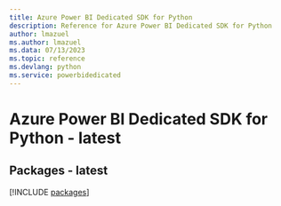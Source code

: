 ```yaml
---
title: Azure Power BI Dedicated SDK for Python
description: Reference for Azure Power BI Dedicated SDK for Python
author: lmazuel
ms.author: lmazuel
ms.data: 07/13/2023
ms.topic: reference
ms.devlang: python
ms.service: powerbidedicated
---
```

# Azure Power BI Dedicated SDK for Python - latest
## Packages - latest
[!INCLUDE [packages](power-bi-dedicated-index.md)]